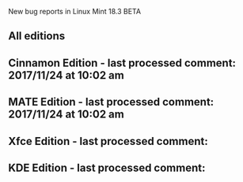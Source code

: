 New bug reports in Linux Mint 18.3 BETA

All editions
------------

Cinnamon Edition - last processed comment: 2017/11/24 at 10:02 am
----------------------------------------------------------------

MATE Edition - last processed comment: 2017/11/24 at 10:02 am
------------------------------------------------------------

Xfce Edition - last processed comment:
------------------------------------------

KDE Edition - last processed comment:
-----------------------------------------
